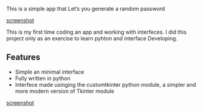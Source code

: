 This is a simple app that Let’s you generate a random password

[screenshot](img/focus.png)

This is my first time coding an app and working with interfeces.
I did this project only as an exercise to learn pyhton and interface Developing.

## Features 
- Simple an minimal interface
- Fully written in python
- Interfece made usinging the customtkinter python module, a simpler and more modern version of Tkinter module

[screenshot](img/full.png)



